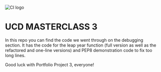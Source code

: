 ![CI logo](https://codeinstitute.s3.amazonaws.com/fullstack/ci_logo_small.png)

# UCD MASTERCLASS 3

In this repo you can find the code we went through on the debugging section. It has the code for the leap year function (full version as well as the refactored and one-line versions) and PEP8 demonstration code to fix too long lines.

Good luck with Portfolio Project 3, everyone!